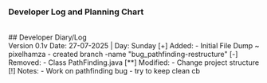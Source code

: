 ### Developer Log and Planning Chart 

<br>
## Developer Diary/Log

<br>
Version 0.1v
Date: 27-07-2025 | Day: Sunday
[+] Added:
  - Initial File Dump ~ pixelhamza
  - created branch -name "bug_pathfinding-restructure"
[-] Removed:
  - Class PathFinding.java
[**] Modified:
  - Change project structure 
[!] Notes:
  - Work on pathfinding bug 
  - try to keep clean cb
